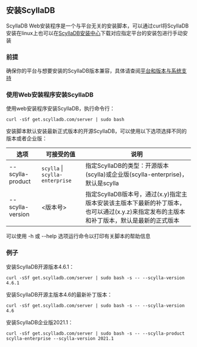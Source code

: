 ## <span id="scylladb_install">安装ScyllaDB</span>

ScyllaDB Web安装程序是一个与平台无关的安装脚本，可以通过curl将ScyllaDB安装在linux上也可以在[ScyllaDB安装中心](https://www.scylladb.com/download/#core)下载对应指定平台的安装包进行手动安装

### 前提

确保你的平台与想要安装的ScyllaDB版本兼容，具体请查阅[平台和版本与系统支持](https://opensource.docs.scylladb.com/stable/getting-started/os-support.html)

### 使用Web安装程序安装ScyllaDB

使用web安装程序安装ScyllaDB，执行命令行：

```
curl -sSf get.scylladb.com/server | sudo bash
```

安装脚本默认安装最新正式版本的开源ScyllaDB，可以使用以下选项选择不同的版本或者企业版：

| 选项  | 可接受的值 | 说明  |
| --- | --- | --- |
| --scylla-product | `scylla` \| `scylla-enterprise` | 指定ScyllaDB的类型：开源版本(scylla)或企业版(scylla-enterprise)，默认是scylla |
| --scylla-version | <版本号> | 指定ScyllaDB版本号，通过(x.y)指定主版本安装该主版本下最新的补丁版本，也可以通过(x.y.z)来指定发布的主版本和补丁版本，默认是最新的正式版本 |

可以使用 -h 或 --help 选项运行命令以打印有关脚本的帮助信息

### 例子

安装ScyllaDB开源版本4.6.1：

```
curl -sSf get.scylladb.com/server | sudo bash -s -- --scylla-version 4.6.1
```

安装ScyllaDB开源主版本4.6的最新补丁版本：

```
curl -sSf get.scylladb.com/server | sudo bash -s -- --scylla-version 4.6
```

安装ScyllaDB企业版2021.1：

```
curl -sSf get.scylladb.com/server | sudo bash -s -- --scylla-product scylla-enterprise --scylla-version 2021.1
```